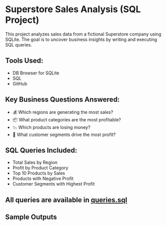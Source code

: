 #  Superstore Sales Analysis (SQL Project)

This project analyzes sales data from a fictional Superstore company using SQLite. The goal is to uncover business insights by writing and executing SQL queries.

##  Tools Used:
- DB Browser for SQLite
- SQL
- GitHub

##  Key Business Questions Answered:
- 💰 Which regions are generating the most sales?
- 📦 What product categories are the most profitable?
- 📉 Which products are losing money?
- 👥 What customer segments drive the most profit?

##  SQL Queries Included:
- Total Sales by Region
- Profit by Product Category
- Top 10 Products by Sales
- Products with Negative Profit
- Customer Segments with Highest Profit

##  All queries are available in [queries.sql](queries.sql)

##  Sample Outputs
